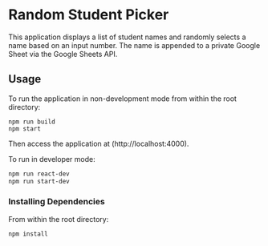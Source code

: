 # Random Student Picker
This application displays a list of student names and randomly selects a name based on an input number. The name is appended to a private Google Sheet via the Google Sheets API. 

## Usage
To run the application in non-development mode from within the root directory: 
```
npm run build
npm start
```

Then access the application at (http://localhost:4000).

To run in developer mode:
```sh
npm run react-dev
npm run start-dev
```

### Installing Dependencies

From within the root directory:

```sh
npm install
```